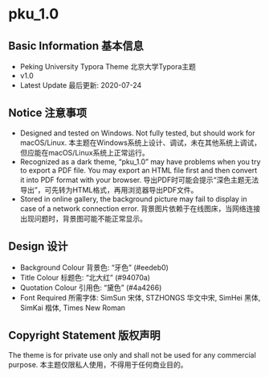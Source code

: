 # pku_1.0

## Basic Information 基本信息

* Peking University Typora Theme 北京大学Typora主题
* v1.0
* Latest Update 最后更新: 2020-07-24

## Notice 注意事项

* Designed and tested on Windows. Not fully tested, but should work for macOS/Linux. 本主题在Windows系统上设计、调试，未在其他系统上调试，但应能在macOS/Linux系统上正常运行。
* Recognized as a dark theme, “pku_1.0” may have problems when you try to export a PDF file. You may export an HTML file first and then convert it into PDF format with your browser. 导出PDF时可能会提示“深色主题无法导出”，可先转为HTML格式，再用浏览器导出PDF文件。
* Stored in online gallery, the background picture may fail to display in case of a network connection error. 背景图片依赖于在线图床，当网络连接出现问题时，背景图可能不能正常显示。

## Design 设计

* Background Colour 背景色: “牙色” (#eedeb0)
* Title Colour 标题色: “北大红” (#94070a)
* Quotation Colour 引用色: “黛色” (#4a4266)
* Font Required 所需字体: SimSun 宋体, STZHONGS 华文中宋, SimHei 黑体, SimKai 楷体, Times New Roman

## Copyright Statement 版权声明

The theme is for private use only and shall not be used for any commercial purpose. 本主题仅限私人使用，不得用于任何商业目的。
